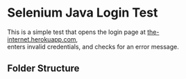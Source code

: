 # Selenium Java Login Test

This is a simple test that opens the login page at [the-internet.herokuapp.com](https://the-internet.herokuapp.com/login),  
enters invalid credentials, and checks for an error message.

## Folder Structure

